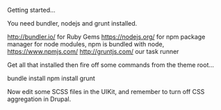 Getting started...

You need bundler, nodejs and grunt installed.

http://bundler.io/ for Ruby Gems
https://nodejs.org/ for npm package manager for node modules, npm is bundled with node, https://www.npmjs.com/
http://gruntjs.com/ our task runner

Get all that installed then fire off some commands from the theme root...

bundle install
npm install
grunt


Now edit some SCSS files in the UIKit, and remember to turn off CSS aggregation in Drupal.
